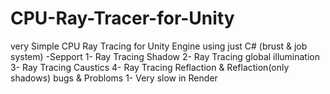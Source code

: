 # CPU-Ray-Tracer-for-Unity
very Simple CPU Ray Tracing for Unity Engine using just C# (brust &amp; job system)
-Sepport
1- Ray Tracing Shadow
2- Ray Tracing global illumination
3- Ray Tracing Caustics
4- Ray Tracing Reflaction & Reflaction(only shadows)
bugs & Probloms
1- Very slow in Render
